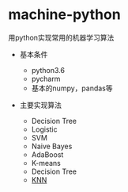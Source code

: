 # machine-python
用python实现常用的机器学习算法

* 基本条件
	- python3.6  
	* pycharm  
	- 基本的numpy，pandas等
	
	
* 主要实现算法  
	- Decision Tree
	* Logistic
	- SVM
	* Naive Bayes
	- AdaBoost
	* K-means
	- Decision Tree
	* [KNN](https://github.com/gaofeil/machine-python/tree/master/KNN)
